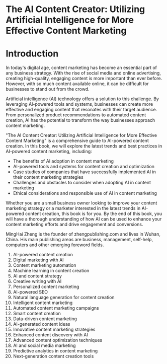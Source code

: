 # The AI Content Creator: Utilizing Artificial Intelligence for More Effective Content Marketing

# Introduction

In today's digital age, content marketing has become an essential part of any business strategy. With the rise of social media and online advertising, creating high-quality, engaging content is more important than ever before. However, with so much content available online, it can be difficult for businesses to stand out from the crowd.

Artificial intelligence (AI) technology offers a solution to this challenge. By leveraging AI-powered tools and systems, businesses can create more effective and engaging content that resonates with their target audience. From personalized product recommendations to automated content creation, AI has the potential to transform the way businesses approach content marketing.

"The AI Content Creator: Utilizing Artificial Intelligence for More Effective Content Marketing" is a comprehensive guide to AI-powered content creation. In this book, we will explore the latest trends and best practices in AI-powered content marketing, including:

* The benefits of AI adoption in content marketing
* AI-powered tools and systems for content creation and optimization
* Case studies of companies that have successfully implemented AI in their content marketing strategies
* Challenges and obstacles to consider when adopting AI in content marketing
* Ethical considerations and responsible use of AI in content marketing

Whether you are a small business owner looking to improve your content marketing strategy or a marketer interested in the latest trends in AI-powered content creation, this book is for you. By the end of this book, you will have a thorough understanding of how AI can be used to enhance your content marketing efforts and drive engagement and conversions.

MingHai Zheng is the founder of zhengpublishing.com and lives in Wuhan, China. His main publishing areas are business, management, self-help, computers and other emerging foreword fields.





1. AI-powered content creation
2. Digital marketing with AI
3. Content marketing automation
4. Machine learning in content creation
5. AI and content strategy
6. Creative writing with AI
7. Personalized content marketing
8. AI-powered SEO
9. Natural language generation for content creation
10. Intelligent content marketing
11. Automated content marketing campaigns
12. Smart content creation
13. Data-driven content marketing
14. AI-generated content ideas
15. Innovative content marketing strategies
16. Enhanced content discovery with AI
17. Advanced content optimization techniques
18. AI and social media marketing
19. Predictive analytics in content marketing
20. Next-generation content creation tools


